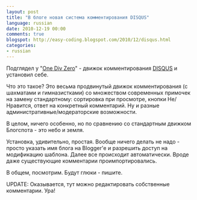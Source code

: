 ```yaml
---
layout: post
title: "В блоге новая система комментирования DISQUS"
language: russian
date: 2010-12-19 00:00
comments: true
blogspot: http://easy-coding.blogspot.com/2010/12/disqus.html
categories:
- russian
---
```

Подглядел у "[One Div Zero][]" - движок комментирования [DISQUS][] и установил себе.

[One Div Zero]: http://james-iry.blogspot.com/
[DISQUS]: http://disqus.com/

Что это такое? Это весьма продвинутый движок комментирования (с шахматами и гимназистками) со множеством современных примочек на замену стандартному: сортировка при просмотре, кнопки Не/Нравится, ответ на конкретный комментарий. Ну и разные административные/модераторские возможности.

В целом, ничего особенно, но по сравнению со стандартным движком Блогспота - это небо и земля.

Установка, удивительно, простая. Вообще ничего делать не надо - просто указать имя блога на Blogger'е и разрешить доступ на модификацию шаблона. Далее все происходит автоматически. Вроде даже существующие комментарии проимпортировались.

В общем, посмотрим. Будут глюки - пишите.

UPDATE: Оказывается, тут можно редактировать собственные комментарии. Ура!
